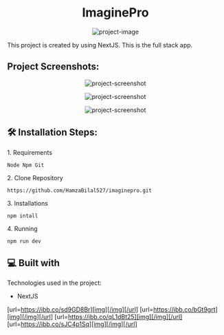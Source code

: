 <h1 align="center" id="title">ImaginePro</h1>

<p align="center"><img src="https://i.ibb.co/Mxk4jFXL/imaginepro-1.png" alt="project-image"></p>

<p id="description">This project is created by using NextJS. This is the full stack app.</p>

<h2>Project Screenshots:</h2>

<p align="center"><img src="https://i.ibb.co/dHZY0QZ/imaginepro-2.png" alt="project-screenshot"></p>

<p align="center"><img src="https://i.ibb.co/KcyX6M8w/imaginepro-3.png" alt="project-screenshot"></p>

<p align="center"><img src="https://i.ibb.co/Wp0XNz9f/imaginepro-4.png" alt="project-screenshot"></p>

<h2>🛠️ Installation Steps:</h2>

<p>1. Requirements</p>

```
Node Npm Git
```

<p>2. Clone Repository</p>

```
https://github.com/HamzaBilal527/imaginepro.git
```

<p>3. Installations</p>

```
npm intall
```

<p>4. Running</p>

```
npm run dev
```

  
  
<h2>💻 Built with</h2>

Technologies used in the project:

*   NextJS

  [url=https://ibb.co/sd9GD8Br][img][/img][/url]
[url=https://ibb.co/bGt9grt][img][/img][/url]
[url=https://ibb.co/qL1dBt25][img][/img][/url]
[url=https://ibb.co/sJC4p1Sq][img][/img][/url]
